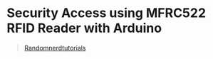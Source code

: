 # Security Access using MFRC522 RFID Reader with Arduino
> [Randomnerdtutorials](https://randomnerdtutorials.com/security-access-using-mfrc522-rfid-reader-with-arduino/)